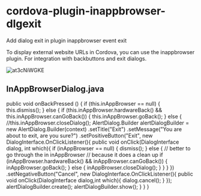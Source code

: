 # cordova-plugin-inappbrowser-dlgexit
 Add dialog exit in plugin inappbrowser event exit

To display external website URLs in Cordova, you can use the inappbrowser plugin. For integration with backbuttons and exit dialogs.

![at3cNiWGKE](https://github.com/ariessetiyawan/cordova-plugin-inappbrowser-dlgexit/assets/99067179/9a96b29e-68b7-4247-aac8-d1736b51cab6)

InAppBrowserDialog.java
----
public void onBackPressed () {
        if (this.inAppBrowser == null) {
            this.dismiss();
        } else {
            if (this.inAppBrowser.hardwareBack() && this.inAppBrowser.canGoBack()) {
                this.inAppBrowser.goBack();
            }  else {
                //this.inAppBrowser.closeDialog();
				AlertDialog.Builder alertDialogBuilder = new AlertDialog.Builder(context)
				.setTitle("Exit")
				.setMessage("You are about to exit, are you sure?")
				.setPositiveButton("Exit", new DialogInterface.OnClickListener(){
					public void onClick(DialogInterface dialog, int which){
						if (inAppBrowser == null) {
							dismiss();
						} 
						else {
							// better to go through the in inAppBrowser
							// because it does a clean up
							if (inAppBrowser.hardwareBack() && inAppBrowser.canGoBack()) {
								inAppBrowser.goBack();
							}  else {
								inAppBrowser.closeDialog();
							}
						}
					}
				})
				.setNegativeButton("Cancel", new DialogInterface.OnClickListener(){
					public void onClick(DialogInterface dialog,int which){
						dialog.cancel();
					}
				});
				alertDialogBuilder.create();
				alertDialogBuilder.show();
            }
        }
    }

